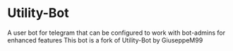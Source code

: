 # Utility-Bot
A user bot for telegram that can be configured to work with bot-admins for enhanced features This bot is a fork of Utility-Bot by GiuseppeM99

